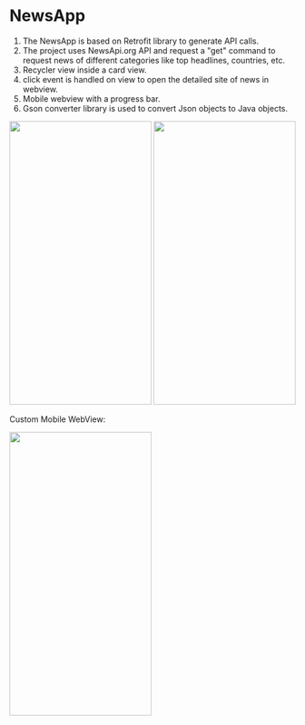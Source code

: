 # NewsApp
1. The NewsApp is based on Retrofit library to generate API calls.
2. The project uses NewsApi.org API and request a "get" command to request news of different categories like top headlines, countries, etc.
3. Recycler view inside a card view.
4. click event is handled on view to open the detailed site of news in webview.
5. Mobile webview with a progress bar.
6. Gson converter library is used to convert Json objects to Java objects.

<img src = "https://user-images.githubusercontent.com/102464852/161473608-1494eca5-025f-4970-bb22-6750ec2310d2.jpg" width = "250" height = "500">                    <img src = "https://user-images.githubusercontent.com/102464852/161473679-9953b5c2-968c-46ea-bec6-961faa4f94c8.jpg" width = "250" height = "500">


Custom Mobile WebView: 


<img src = "https://user-images.githubusercontent.com/102464852/161473683-a559f5a6-fce4-45da-a76f-7f8801578bb7.jpg" width = "250" height = "500">

